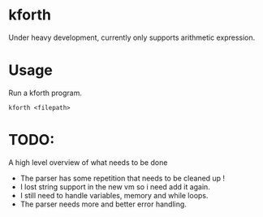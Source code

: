 # kforth

Under heavy development, currently only supports arithmetic expression.
# Usage
Run a kforth program.

`kforth <filepath>`


# TODO:

A high level overview of what needs to be done

* The parser has some repetition that needs to be cleaned up !
* I lost string support in the new vm so i need add it again.
* I still need to handle variables, memory and while loops.
* The parser needs more and better error handling.

